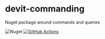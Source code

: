 # devit-commanding
Nuget package around commands and queries

![Nuget](https://img.shields.io/nuget/v/Devit.Commanding)
[![GitHub Actions](https://github.com/cjonesuk/devit-commanding/actions/workflows/ci.yml/badge.svg)](https://github.com/cjonesuk/devit-commanding/actions/workflows/ci.yml)